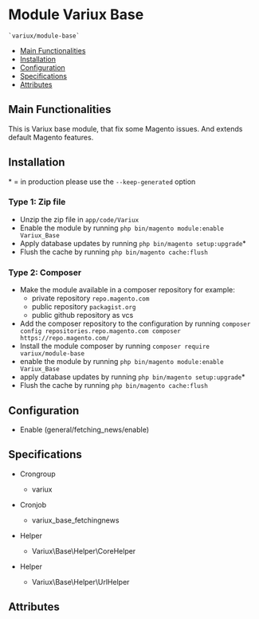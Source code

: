 # Module Variux Base

    `variux/module-base`

 - [Main Functionalities](#markdown-header-main-functionalities)
 - [Installation](#markdown-header-installation)
 - [Configuration](#markdown-header-configuration)
 - [Specifications](#markdown-header-specifications)
 - [Attributes](#markdown-header-attributes)


## Main Functionalities
This is Variux base module, that fix some Magento issues. And extends default Magento features.

## Installation
\* = in production please use the `--keep-generated` option

### Type 1: Zip file

 - Unzip the zip file in `app/code/Variux`
 - Enable the module by running `php bin/magento module:enable Variux_Base`
 - Apply database updates by running `php bin/magento setup:upgrade`\*
 - Flush the cache by running `php bin/magento cache:flush`

### Type 2: Composer

 - Make the module available in a composer repository for example:
    - private repository `repo.magento.com`
    - public repository `packagist.org`
    - public github repository as vcs
 - Add the composer repository to the configuration by running `composer config repositories.repo.magento.com composer https://repo.magento.com/`
 - Install the module composer by running `composer require variux/module-base`
 - enable the module by running `php bin/magento module:enable Variux_Base`
 - apply database updates by running `php bin/magento setup:upgrade`\*
 - Flush the cache by running `php bin/magento cache:flush`


## Configuration

 - Enable (general/fetching_news/enable)


## Specifications

 - Crongroup
	- variux

 - Cronjob
	- variux_base_fetchingnews

 - Helper
	- Variux\Base\Helper\CoreHelper

 - Helper
	- Variux\Base\Helper\UrlHelper


## Attributes



